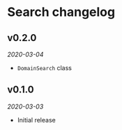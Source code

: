 # Search changelog

## v0.2.0
_2020-03-04_

 * `DomainSearch` class

## v0.1.0
_2020-03-03_

 * Initial release
